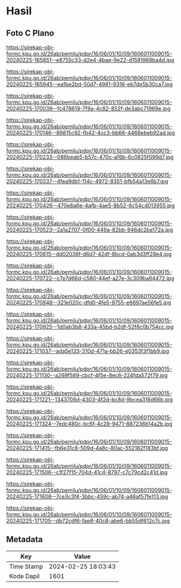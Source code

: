 # Hasil

## Foto C Plano

https://sirekap-obj-formc.kpu.go.id/26ab/pemilu/pdpr/16/06/01/10/09/1606011009015-20240225-165851--e8755c33-d2e4-4bae-9e22-d1591968ba4d.jpg

https://sirekap-obj-formc.kpu.go.id/26ab/pemilu/pdpr/16/06/01/10/09/1606011009015-20240225-165945--ea1be2bd-50d7-4981-9316-eb7de5b30ca7.jpg

https://sirekap-obj-formc.kpu.go.id/26ab/pemilu/pdpr/16/06/01/10/09/1606011009015-20240225-170039--fc478619-7f9a-4c82-852f-de3abc71969e.jpg

https://sirekap-obj-formc.kpu.go.id/26ab/pemilu/pdpr/16/06/01/10/09/1606011009015-20240225-170146--89815c92-fb42-4cc3-bb66-4468ebeb92ad.jpg

https://sirekap-obj-formc.kpu.go.id/26ab/pemilu/pdpr/16/06/01/10/09/1606011009015-20240225-170233--086beab5-b57c-470c-af6b-6c0825f099d7.jpg

https://sirekap-obj-formc.kpu.go.id/26ab/pemilu/pdpr/16/06/01/10/09/1606011009015-20240225-170337--4fea9db1-114c-4972-8351-bfb54a13e6b7.jpg

https://sirekap-obj-formc.kpu.go.id/26ab/pemilu/pdpr/16/06/01/10/09/1606011009015-20240225-170426--470e8a6e-4afb-4ae5-8b52-6c54cd013955.jpg

https://sirekap-obj-formc.kpu.go.id/26ab/pemilu/pdpr/16/06/01/10/09/1606011009015-20240225-170523--2a1a2707-0f00-449a-82bb-946dc2be172a.jpg

https://sirekap-obj-formc.kpu.go.id/26ab/pemilu/pdpr/16/06/01/10/09/1606011009015-20240225-170615--dd02036f-d6d7-42df-8bcd-0ab3d3ff28e4.jpg

https://sirekap-obj-formc.kpu.go.id/26ab/pemilu/pdpr/16/06/01/10/09/1606011009015-20240225-170722--c7e7d66d-c580-44ef-a27e-3c309ba64472.jpg

https://sirekap-obj-formc.kpu.go.id/26ab/pemilu/pdpr/16/06/01/10/09/1606011009015-20240225-170848--321e020c-dfd0-4fe5-9755-e6697ae56fe5.jpg

https://sirekap-obj-formc.kpu.go.id/26ab/pemilu/pdpr/16/06/01/10/09/1606011009015-20240225-170925--1d0ab3b8-433a-45bd-b2df-52f8c0b754cc.jpg

https://sirekap-obj-formc.kpu.go.id/26ab/pemilu/pdpr/16/06/01/10/09/1606011009015-20240225-171037--ada5e133-310d-471a-bb26-e0353f3f1bb9.jpg

https://sirekap-obj-formc.kpu.go.id/26ab/pemilu/pdpr/16/06/01/10/09/1606011009015-20240225-171130--a269f589-cbcf-4f5e-8ec6-224fda572f79.jpg

https://sirekap-obj-formc.kpu.go.id/26ab/pemilu/pdpr/16/06/01/10/09/1606011009015-20240225-171221--1343706d-4303-4f2d-bc8d-9bcea316d66b.jpg

https://sirekap-obj-formc.kpu.go.id/26ab/pemilu/pdpr/16/06/01/10/09/1606011009015-20240225-171324--7edc480c-bc6f-4c28-9471-887236b14a2b.jpg

https://sirekap-obj-formc.kpu.go.id/26ab/pemilu/pdpr/16/06/01/10/09/1606011009015-20240225-171415--fb6e31c8-509d-4a8c-80ac-552182f183bf.jpg

https://sirekap-obj-formc.kpu.go.id/26ab/pemilu/pdpr/16/06/01/10/09/1606011009015-20240225-171506--c1f27f15-704d-41c4-8797-c7c79cd2c41d.jpg

https://sirekap-obj-formc.kpu.go.id/26ab/pemilu/pdpr/16/06/01/10/09/1606011009015-20240225-171608--7ce3c3f4-3bbc-459c-ab74-a46af57fe113.jpg

https://sirekap-obj-formc.kpu.go.id/26ab/pemilu/pdpr/16/06/01/10/09/1606011009015-20240225-171705--db72cdf6-fae8-40c8-abe6-bb55df612c7c.jpg


## Metadata

| Key        | Value               |
| ---------- | ------------------- |
| Time Stamp | 2024-02-25 18:03:43 |
| Kode Dapil | 1601                |




